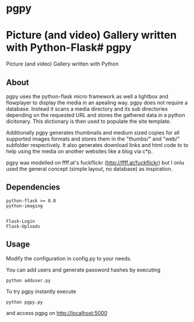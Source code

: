 pgpy
====

Picture (and video) Gallery written with Python-Flask# pgpy
=====

Picture (and video) Gallery written with Python

## About

pgpy uses the python-flask micro framework as well a lightbox and flowplayer to display the media in an   apealing way. pgpy does not require a database. Instead it scans a media directory and its sub directories depending on the requested URL and stores the gathered data in a python dicitonary.
This dictionary is then used to populate the site template.

Additionally pgpy generates thumbnails and medium sized copies for all supported images formats and stores them in the "thumbs/" and "web/" subfolder respectively. It also generates download links and html code to to help using the media on another websites like a blog via c*p.

pgpy was modelled on ffff.at's fuckflickr (http://ffff.at/fuckflickr) but I onlu used the general concept (simple layout, no database) as inspiration.


## Dependencies
    python-flask >= 0.8
    python-imaging
    
  
    Flask-Login
    Flask-Uploads
    


## Usage

Modify the configuration in config.py to your needs.

You can add users and generate password hashes by executing

    python adduser.py

To try pgpy instantly execute

    python pgpy.py

and access pgpg on [http://localhost:5000](http://localhost:5000)


